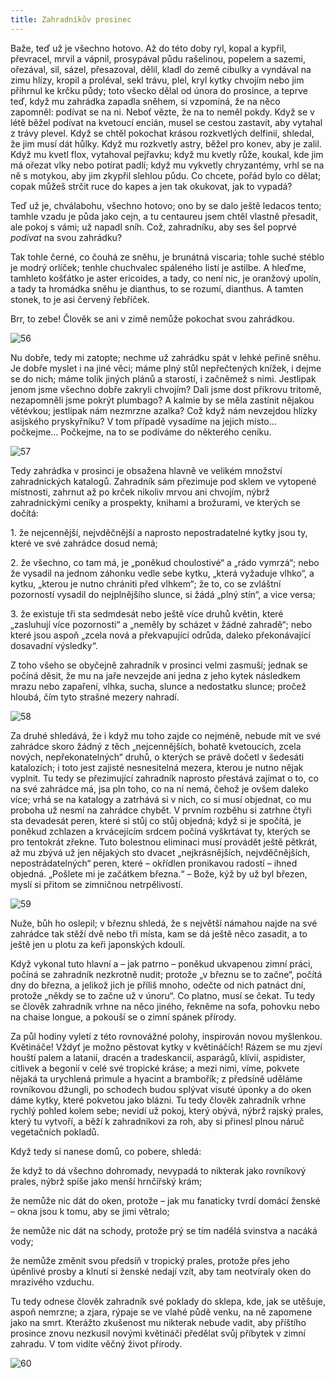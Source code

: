 ```yaml
---
title: Zahradníkův prosinec
---
```


Baže, teď už je všechno hotovo. Až do této doby ryl, kopal a kypřil, převracel, mrvil a vápnil, prosypával půdu rašelinou, popelem a sazemi, ořezával, sil, sázel, přesazoval, dělil, kladl do země cibulky a vyndával na zimu hlízy, kropil a proléval, sekl trávu, plel, kryl kytky chvojím nebo jim přihrnul ke krčku půdy; toto všecko dělal od února do prosince, a teprve teď, když mu zahrádka zapadla sněhem, si vzpomíná, že na něco zapomněl: podívat se na ni. Neboť vězte, že na to neměl pokdy. Když se v létě běžel podívat na kvetoucí encián, musel se cestou zastavit, aby vytahal z trávy plevel. Když se chtěl pokochat krásou rozkvetlých delfinií, shledal, že jim musí dát hůlky. Když mu rozkvetly astry, běžel pro konev, aby je zalil. Když mu kvetl flox, vytahoval pejřavku; když mu kvetly růže, koukal, kde jim má ořezat vlky nebo potírat padlí; když mu vykvetly chryzantémy, vrhl se na ně s motykou, aby jim zkypřil slehlou půdu. Co chcete, pořád bylo co dělat; copak můžeš strčit ruce do kapes a jen tak okukovat, jak to vypadá?

Teď už je, chválabohu, všechno hotovo; ono by se dalo ještě ledacos tento; tamhle vzadu je půda jako cejn, a tu centaureu jsem chtěl vlastně přesadit, ale pokoj s vámi; už napadl sníh. Což, zahradníku, aby ses šel poprvé _podívat_ na svou zahrádku?

Tak tohle černé, co čouhá ze sněhu, je brunátná viscaria; tohle suché stéblo je modrý orlíček; tenhle chuchvalec spáleného listí je astilbe. A hleďme, tamhleto košťátko je aster ericoides, a tady, co není nic, je oranžový upolín, a tady ta hromádka sněhu je dianthus, to se rozumí, dianthus. A tamten stonek, to je asi červený řebříček.

Brr, to zebe! Člověk se ani v zimě nemůže pokochat svou zahrádkou.

![56](./resources/56.jpg)  

Nu dobře, tedy mi zatopte; nechme už zahrádku spát v lehké peřině sněhu. Je dobře myslet i na jiné věci; máme plný stůl nepřečtených knížek, i dejme se do nich; máme tolik jiných plánů a starostí, i začněmež s nimi. Jestlipak jenom jsme všechno dobře zakryli chvojím? Dali jsme dost příkrovu tritomě, nezapomněli jsme pokrýt plumbago? A kalmie by se měla zastínit nějakou větévkou; jestlipak nám nezmrzne azalka? Což když nám nevzejdou hlízky asijského pryskyřníku? V tom případě vysadíme na jejich místo… počkejme… Počkejme, na to se podíváme do některého ceníku.

![57](./resources/57.jpg)  

Tedy zahrádka v prosinci je obsažena hlavně ve velikém množství zahradnických katalogů. Zahradník sám přezimuje pod sklem ve vytopené místnosti, zahrnut až po krček nikoliv mrvou ani chvojím, nýbrž zahradnickými ceníky a prospekty, knihami a brožurami, ve kterých se dočítá:

1\. že nejcennější, nejvděčnější a naprosto nepostradatelné kytky jsou ty, které ve své zahrádce dosud nemá;

2\. že všechno, co tam má, je „poněkud choulostivé“ a „rádo vymrzá“; nebo že vysadil na jednom záhonku vedle sebe kytku, „která vyžaduje vlhko“, a kytku, „kterou je nutno chrániti před vlhkem“; že to, co se zvláštní pozorností vysadil do nejplnějšího slunce, si žádá „plný stín“, a vice versa;

3\. že existuje tři sta sedmdesát nebo ještě více druhů květin, které „zasluhují více pozornosti“ a „neměly by scházet v žádné zahradě“; nebo které jsou aspoň „zcela nová a překvapující odrůda, daleko překonávající dosavadní výsledky“.

Z toho všeho se obyčejně zahradník v prosinci velmi zasmuší; jednak se počíná děsit, že mu na jaře nevzejde ani jedna z jeho kytek následkem mrazu nebo zapaření, vlhka, sucha, slunce a nedostatku slunce; pročež hloubá, čím tyto strašné mezery nahradí.

![58](./resources/58.jpg)  

Za druhé shledává, že i když mu toho zajde co nejméně, nebude mít ve své zahrádce skoro žádný z těch „nejcennějších, bohatě kvetoucích, zcela nových, nepřekonatelných“ druhů, o kterých se právě dočetl v šedesáti katalozích; i toto jest zajisté nesnesitelná mezera, kterou je nutno nějak vyplnit. Tu tedy se přezimující zahradník naprosto přestává zajímat o to, co na své zahrádce má, jsa pln toho, co na ní nemá, čehož je ovšem daleko více; vrhá se na katalogy a zatrhává si v nich, co si musí objednat, co mu proboha už nesmí na zahrádce chybět. V prvním rozběhu si zatrhne čtyři sta devadesát peren, které si stůj co stůj objedná; když si je spočítá, je poněkud zchlazen a krvácejícím srdcem počíná vyškrtávat ty, kterých se pro tentokrát zřekne. Tuto bolestnou eliminaci musí provádět ještě pětkrát, až mu zbývá už jen nějakých sto dvacet „nejkrásnějších, nejvděčnějších, nepostrádatelných“ peren, které – okřídlen pronikavou radostí – ihned objedná. „Pošlete mi je začátkem března.“ – Bože, kýž by už byl březen, myslí si přitom se zimničnou netrpělivostí.

![59](./resources/59.jpg)  

Nuže, bůh ho oslepil; v březnu shledá, že s největší námahou najde na své zahrádce tak stěží dvě nebo tři místa, kam se dá ještě něco zasadit, a to ještě jen u plotu za keři japonských kdoulí.

Když vykonal tuto hlavní a – jak patrno – poněkud ukvapenou zimní práci, počíná se zahradník nezkrotně nudit; protože „v březnu se to začne“, počítá dny do března, a jelikož jich je příliš mnoho, odečte od nich patnáct dní, protože „někdy se to začne už v únoru“. Co platno, musí se čekat. Tu tedy se člověk zahradník vrhne na něco jiného, řekněme na sofa, pohovku nebo na chaise longue, a pokouší se o zimní spánek přírody.

Za půl hodiny vyletí z této rovnovážné polohy, inspirován novou myšlenkou. Květináče! Vždyť je možno pěstovat kytky v květináčích! Rázem se mu zjeví houští palem a latanií, dracén a tradeskancií, asparágů, klívií, aspidister, citlivek a begonií v celé své tropické kráse; a mezi nimi, víme, pokvete nějaká ta urychlená primule a hyacint a brambořík; z předsíně uděláme rovníkovou džungli, po schodech budou splývat visuté úponky a do oken dáme kytky, které pokvetou jako blázni. Tu tedy člověk zahradník vrhne rychlý pohled kolem sebe; nevidí už pokoj, který obývá, nýbrž rajský prales, který tu vytvoří, a běží k zahradníkovi za roh, aby si přinesl plnou náruč vegetačních pokladů.

Když tedy si nanese domů, co pobere, shledá:

že když to dá všechno dohromady, nevypadá to nikterak jako rovníkový prales, nýbrž spíše jako menší hrnčířský krám;

že nemůže nic dát do oken, protože – jak mu fanaticky tvrdí domácí ženské – okna jsou k tomu, aby se jimi větralo;

že nemůže nic dát na schody, protože prý se tím nadělá svinstva a nacáká vody;

že nemůže změnit svou předsíň v tropický prales, protože přes jeho úpěnlivé prosby a klnutí si ženské nedají vzít, aby tam neotvíraly oken do mrazivého vzduchu.

Tu tedy odnese člověk zahradník své poklady do sklepa, kde, jak se utěšuje, aspoň nemrzne; a zjara, rýpaje se ve vlahé půdě venku, na ně zapomene jako na smrt. Kterážto zkušenost mu nikterak nebude vadit, aby příštího prosince znovu nezkusil novými květináči předělat svůj příbytek v zimní zahradu. V tom vidíte věčný život přírody.

![60](./resources/60.jpg)
